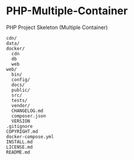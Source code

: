 # PHP-Multiple-Container
PHP Project Skeleton (Multiple Container)

```
cdn/
data/
docker/
  cdn
  db
  web
web/
  bin/
  config/
  docs/
  public/
  src/
  tests/
  vendor/
  CHANGELOG.md
  composer.json
  VERSION
.gitignore
COPYRIGHT.md
docker-compose.yml
INSTALL.md
LICENSE.md
README.md
```
